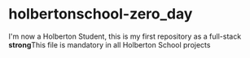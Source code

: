 # holbertonschool-zero_day
I'm now a Holberton Student, this is my first repository as a full-stack
**strong**This file is mandatory in all Holberton School projects
